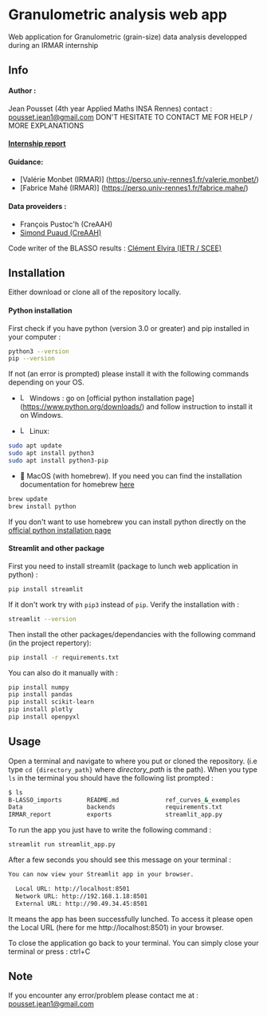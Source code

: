 # Granulometric analysis web app

Web application for Granulometric (grain-size) data analysis developped during an IRMAR internship

## Info 

#### Author :
Jean Pousset (4th year Applied Maths INSA Rennes)  contact : [pousset.jean1@gmail.com](pousset.jean1@gmail.com)
DON'T HESITATE TO CONTACT ME FOR HELP / MORE EXPLANATIONS

#### [Internship report](IRMAR_report/Rapport_IRMAR_décomposition_courbe_granulométriques_Jean_POUSSET.pdf)
#### Guidance:
- [Valérie Monbet (IRMAR)] (https://perso.univ-rennes1.fr/valerie.monbet/)
- [Fabrice Mahé (IRMAR)] (https://perso.univ-rennes1.fr/fabrice.mahe/)

#### Data proveiders :
- François Pustoc'h (CreAAH)
- [Simond Puaud (CreAAH)](https://creaah.cnrs.fr/team/puaud-simon-1/) 

Code writer of the BLASSO results : [Clément Elvira (IETR / SCEE)](https://c-elvira.github.io/)

## Installation

Either download or clone all of the repository locally.

#### Python installation

First check if you have python (version 3.0 or greater) and pip installed in your computer :
```bash
python3 --version
pip --version
```

If not (an error is prompted) please install it with the following commands depending on your OS.
- <img src="https://www.clipartmax.com/png/middle/15-158853_download-windows-10-logo-vector.png" alt="Logo Windows" width="15"> Windows : 
go on [official python installation page] (https://www.python.org/downloads/) and follow instruction to install it on Windows.

- <img src="https://upload.wikimedia.org/wikipedia/commons/3/35/Tux.svg" alt="Logo Linux" width="15"> Linux:
```bash
sudo apt update
sudo apt install python3
sudo apt install python3-pip
```

-  MacOS (with homebrew). If you need you can find the installation documentation for homebrew  [here](https://brew.sh/)
```bash
brew update
brew install python
```

If you don't want to use homebrew you can install python directly on the [official python installation page](https://www.python.org/downloads/)


#### Streamlit and other package

First you need to install streamlit (package to lunch web application in python) : 
```bash
pip install streamlit
```
If it don't work try with `pip3` instead of `pip`. Verify the installation with :
```bash
streamlit --version
```

Then install the other packages/dependancies with the following command (in the project repertory):
```bash
pip install -r requirements.txt
```

You can also do it manually with :
```bash
pip install numpy
pip install pandas
pip install scikit-learn
pip install plotly
pip install openpyxl
```


## Usage

Open a terminal and navigate to where you put or cloned the repository. (i.e type `cd {directory_path}` where *directory_path* is the path). When you type `ls` in the terminal you should have the following list prompted :

```bash
$ ls
B-LASSO_imports       README.md             ref_curves_&_exemples
Data                  backends              requirements.txt
IRMAR_report          exports               streamlit_app.py
```

To run the app you just have to write the following command :
```bash
streamlit run streamlit_app.py
```

After a few seconds you should see this message on your terminal :

```bash
You can now view your Streamlit app in your browser.

  Local URL: http://localhost:8501
  Network URL: http://192.168.1.18:8501
  External URL: http://90.49.34.45:8501
```

It means the app has been successfully lunched. To access it please open the Local URL (here for me http://localhost:8501) in your browser. 

To close the application go back to your terminal. You can simply close your terminal or press : ctrl+C  

## Note

If you encounter any error/problem please contact me at : [pousset.jean1@gmail.com](mailto:pousset.jean1@gmail.com)

